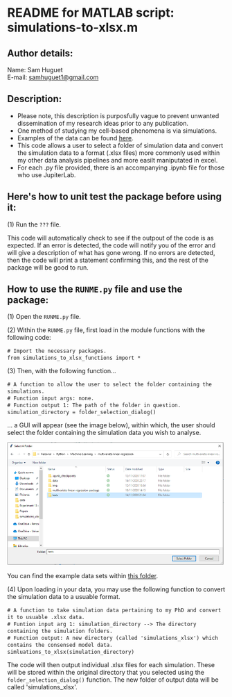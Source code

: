 # README for MATLAB script: simulations-to-xlsx.m

## Author details: 
Name: Sam Huguet  
E-mail: samhuguet1@gmail.com

## Description: 
- Please note, this description is purposfully vague to prevent unwanted dissemination of my research ideas prior to any publication. 
- One method of studying my cell-based phenomena is via simulations. 
- Examples of the data can be found [here](https://github.com/SamHSoftware/PhD/tree/main/simulations-to-xlsx/data).
- This code allows a user to select a folder of simulation data and convert the simulation data to a format (.xlsx files) more commonly used within my other data analysis pipelines and more easilt maniputated in excel. 
- For each .py file provided, there is an accompanying .ipynb file for those who use JupiterLab.

## Here's how to unit test the package before using it: 

(1) Run the ```???``` file.  

This code will automatically check to see if the outpout of the code is as expected. If an error is detected, the code will notify you of the error and will give a description of what has gone wrong. If no errors are detected, then the code will print a statement confirming this, and the rest of the package will be good to run. 

## How to use the ```RUNME.py``` file and use the package: 

(1) Open the ```RUNME.py``` file. 

(2) Within the ```RUNME.py``` file, first load in the module functions with the following code:

```
# Import the necessary packages.
from simulations_to_xlsx_functions import *
```

(3) Then, with the following function...
```
# A function to allow the user to select the folder containing the simulations.
# Function input args: none. 
# Function output 1: The path of the folder in question. 
simulation_directory = folder_selection_dialog()
```
... a GUI will appear (see the image below), within which, the user should select the folder containing the simulation data you wish to analyse. 

<img src="https://github.com/SamHSoftware/PhD/blob/main/simulations-to-xlsx/img/folder_selection.PNG?raw=true" alt="folder selection GUI" width="500"/>


You can find the example data sets within [this folder](https://github.com/SamHSoftware/PhD/tree/main/simulations-to-xlsx/data). 

(4) Upon loading in your data, you may use the following function to convert the simulation data to a usuable format. 
```
# A function to take simulation data pertaining to my PhD and convert it to usuable .xlsx data.
# Funtion input arg 1: simulation_directory --> The directory containing the simulation folders. 
# Function output: A new directory (called 'simulations_xlsx') which contains the consensed model data.
simluations_to_xlsx(simulation_directory)
```

The code will then output individual .xlsx files for each simulation. These will be stored within the original directory that you selected using the ```folder_selection_dialog()``` function. The new folder of output data will be called 'simulations_xlsx'.


